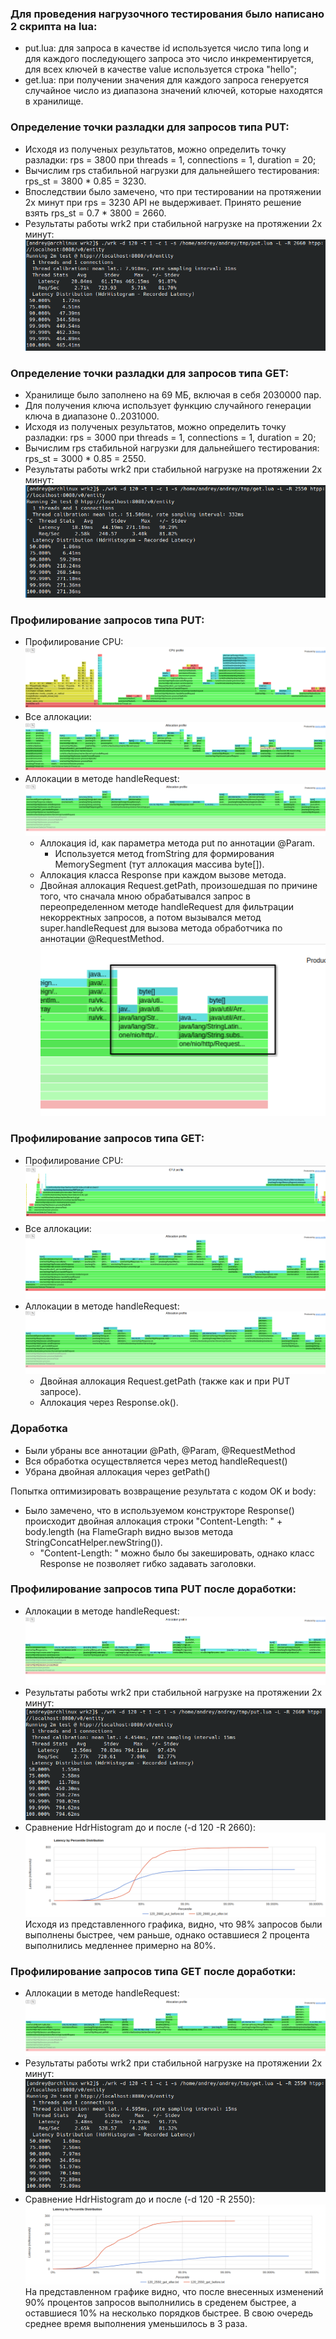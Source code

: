### Для проведения нагрузочного тестирования было написано 2 скрипта на lua:
* put.lua: для запроса в качестве id используется число типа long и для каждого последующего запроса это число инкрементируется, для всех ключей в качестве value используется строка "hello";
* get.lua: при получении значения для каждого запроса генеруется случайное число из диапазона значений ключей, которые находятся в хранилище.


### Определение точки разладки для запросов типа PUT:
* Исходя из полученых результатов, можно определить точку разладки: rps = 3800 при threads = 1, connections = 1, duration = 20;
* Вычислим rps стабильной нагрузки для дальнейшего тестирования: rps_st = 3800 * 0.85 = 3230.  
* Впоследствии было замечено, что при тестировании на протяжении 2х минут при rps = 3230 API не выдерживает. Принято решение взять rps_st = 0.7 * 3800 = 2660.
* Результаты работы wrk2 при стабильной нагрузкe на протяжении 2х минут: ![](./put/120_2660_put_before.png)

### Определение точки разладки для запросов типа GET:
* Хранилище было заполнено на 69 МБ, включая в себя 2030000 пар.
* Для получения ключа использует функцию случайного генерации ключа в диапазоне 0..2031000.
* Исходя из полученых результатов, можно определить точку разладки: rps = 3000 при threads = 1, connections = 1, duration = 20;
* Вычислим rps стабильной нагрузки для дальнейшего тестирования: rps_st = 3000 * 0.85 = 2550.
* Результаты работы wrk2 при стабильной нагрузкe на протяжении 2х минут: ![](./get/120_2550_get_before.png)

### Профилирование запросов типа PUT:
* Профилирование CPU: ![](profile_cpu_put_before.png)
* Все аллокации: ![](put_alloc_full.png)
* Аллокации в методе handleRequest: ![](put_alloc_zoomed.png)
	* Аллокация id, как параметра метода put по аннотации @Param.
		* Используется метод fromString для формирования MemorySegment (тут аллокация массива byte[]).
	* Аллокация класса Response при каждом вызове метода.
	* Двойная аллокация Request.getPath, произошедшая по причине того, что сначала мною обрабатывался запрос в переопределенном методе handleRequest для фильтрации некорректных запросов, а потом вызывался метод super.handleRequest для вызова метода обработчика по аннотации @RequestMethod.
	![](double_path_alloc.png)

### Профилирование запросов типа GET:
* Профилирование CPU: ![](profile_cpu_get_before.png)
* Все аллокации: ![](get_alloc_full.png)
* Аллокации в методе handleRequest: ![](get_alloc_zoomed.png)
	* Двойная аллокация Request.getPath (также как и при PUT запросе).
	* Аллокация через Response.ok(). 

### Доработка
* Были убраны все аннотации @Path, @Param, @RequestMethod
* Вся обработка осуществляется через метод handleRequest()
* Убрана двойная аллокация через getPath()

Попытка оптимизировать возвращение результата с кодом OK и body:
* Было замечено, что в используемом конструкторе Response() происходит двойная аллокация строки "Content-Length: " + body.length (на FlameGraph видно вызов метода StringConcatHelper.newString()).
	* "Content-Length: " можно было бы закешировать, однако класс Response не позволяет гибко задавать заголовки.

### Профилирование запросов типа PUT после доработки:

* Аллокации в методе handleRequest: ![](put_alloc_after_handleRequest.png)
* Результаты работы wrk2 при стабильной нагрузкe на протяжении 2х минут: ![](./put/120_2660_put_after.png)
* Сравнение HdrHistogram до и после (-d 120 -R 2660):  ![](./put/put_hdrhist.png) Исходя из представленного графика, видно, что 98% запросов были выполнены быстрее, чем раньше, однако оставшиеся 2 процента выполнились медленнее примерно на 80%.

### Профилирование запросов типа GET после доработки:

* Аллокации в методе handleRequest: ![](get_alloc_after_handleRequest.png)
* Результаты работы wrk2 при стабильной нагрузкe на протяжении 2х минут: ![](./get/120_2550_get_after.png)
* Сравнение HdrHistogram до и после (-d 120 -R 2550):  ![](./get/get_hdrhist.png) На представленном графике видно, что после внесенных изменений 90% процентов запросов выполнились в среденем быстрее, а оставшиеся 10% на несколько порядков быстрее. В свою очередь среднее время выполнения уменьшилось в 3 раза.
